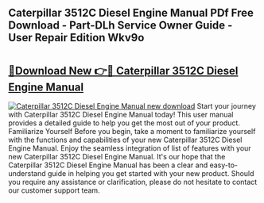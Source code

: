 ## Caterpillar 3512C Diesel Engine Manual PDf Free Download - Part-DLh Service Owner Guide - User Repair Edition Wkv9o

# <h2><a href="http://bc12727.oget.top/?id=Caterpillar+3512C+Diesel+Engine+Manual">🔗Download New 👉🔴 Caterpillar 3512C Diesel Engine Manual</a></h2>

[![Caterpillar 3512C Diesel Engine Manual new download](https://i.imgur.com/5g1atiW.png)](http://bc12727.oget.top/?id=Caterpillar+3512C+Diesel+Engine+Manual)
Start your journey with Caterpillar 3512C Diesel Engine Manual today! This user manual provides a detailed guide to help you get the most out of your product. Familiarize Yourself Before you begin, take a moment to familiarize yourself with the functions and capabilities of your new Caterpillar 3512C Diesel Engine Manual. Enjoy the seamless integration of list of features with your new Caterpillar 3512C Diesel Engine Manual. It's our hope that the Caterpillar 3512C Diesel Engine Manual has been a clear and easy-to-understand guide in helping you get started with your new product. Should you require any assistance or clarification, please do not hesitate to contact our customer support team.
